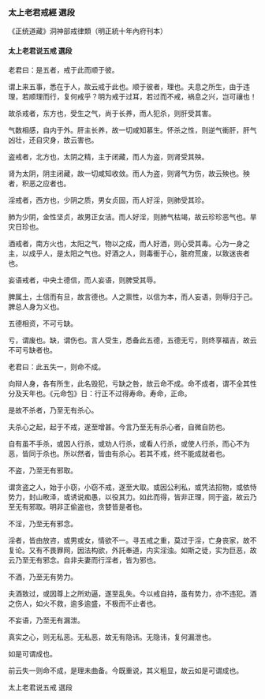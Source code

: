 ### 太上老君戒經 選段

《正统道藏》洞神部戒律類（明正統十年內府刊本）

#### 太上老君说五戒 選段

老君曰：是五者，戒于此而顺于彼。

谓上来五事，悉在于人，故云戒于此也。顺于彼者，理也。夫息之所生，由于违理，若顺理而行，复何戒乎？明为戒于过耳，若过而不戒，祸息之兴，岂可禳也！

故杀戒者，东方也，受生之气，尚于长养，而人犯杀，则肝受其害。

气数相感，自内于外。肝主长养，故一切咸知慕生。怀杀之性，则逆气衝肝，肝气凶壮，还自灾身，故云害也。

盗戒者，北方也，太阴之精，主于闭藏，而人为盗，则肾受其殃。

肾为太阴，阴主闭藏，故一切咸知收敛。而人为盗，则肾气为伤，故云殃也。殃者，积恶之应者也。

淫戒者，西方也，少阴之质，男女贞固，而人好淫，则肺受其珍。

肺为少阴，金性坚贞，故男正女洁。而人好淫，则肺气枯竭，故云珍珍恶气也。旱灾日珍也。

酒戒者，南方火也，太阳之气，物以之成，而人好酒，则心受其毒。心为一身之主，以成乎人，是太阳之气也。好酒之人，则毒衝于心，脏府荒废，以致迷丧者也。

妄语戒者，中央土德信，而人妄语，则脾受其辱。

脾属土，土信而有旦，故言德也。人之禀性，以信为本，而人妄语，则辱归于己。脾总人身为义也。

五德相资，不可亏缺。

亏，谓废也。缺，谓伤也。言人受生，悉备此五德，五德无亏，则终享福吉，故云不可亏缺者也。

老君曰：此五失一，则命不成。

向辩人身，各有所生，此名毁犯，亏缺之咎，故云命不成。命不成者，谓不全其性分及天年也。《元命包》日：行正不过得寿命。寿命，正命。

是故不杀者，乃至无有杀心。

夫杀心之起，起于不戒，遂至增甚。今言乃至无有杀心者，自微自防也。

自有虽不手杀，或因人行杀，或劝人行杀，或看人行杀，或使人行杀，而心不为恶，皆同于杀也。所以然者，皆由有杀心。若其不戒，终不能成就者也。

不盗，乃至无有邪取。

谓贪盗之人，始于小窃，小窃不戒，遂至大取。或因公利私，或凭法招物，或依恃势力，封山畋泽，或诱说痴愚，以役其力。如此而得，皆非正理，同于盗，故云乃至无有邪取。明非正偷盗也，贪婪皆是者也。

不淫，乃至无有邪念。

淫者，皆由放咨，或男或女，情欲不一。寻五戒之重，莫过于淫，亡身丧家，故不复论。又有不畏罪网，因法构欲，外託奉道，内实淫浊。如斯之徒，实为巨恶，故云乃至无有邪念。自非夫妻而行淫者，皆为邪也。

不酒，乃至无有势力。

夫酒致过，或因尊上之所劝逼，遂至乱失。今以戒自持，虽有势力，亦不违犯。酒之伤人，如火不救，逾多逾盛，不极而不止者也。

不妄语，乃至无有漏泄。

真实之心，则无私恶。无私恶，故无有隐讳。无隐讳，复何漏泄也。

如是可谓成也。

前云失一则命不成，是理未曲备。今既重说，其义粗显，故云如是可谓成也。

太上老君说五戒 選段
